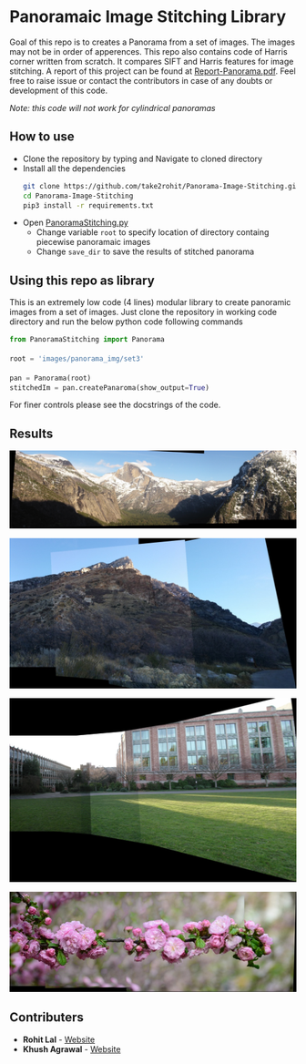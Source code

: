 # Panoramaic Image Stitching Library

Goal of this repo is to creates a Panorama from a set of images. The images may not be in order of apperences. This repo also contains code of Harris corner written from scratch. It compares SIFT and Harris features for image stitching. A report of this project can be found at [Report-Panorama.pdf](Report-Panorama.pdf). Feel free to raise issue or contact the contributors in case of any doubts or development of this code. 

*Note: this code will not work for cylindrical panoramas*

## How to use

- Clone the repository by typing and Navigate to cloned directory
- Install all the dependencies   
  ```bash
  git clone https://github.com/take2rohit/Panorama-Image-Stitching.git
  cd Panorama-Image-Stitching
  pip3 install -r requirements.txt
  ```
- Open [PanoramaStitching.py](PanoramaStitching.py) 
  - Change variable `root` to specify location of directory containg piecewise panoramaic images
  - Change `save_dir` to save the results of stitched panorama

## Using this repo as library

This is an extremely low code (4 lines) modular library to create panoramic images from a set of images. Just clone the repository in working code directory and run the below python code following commands

```python
from PanoramaStitching import Panorama

root = 'images/panorama_img/set3'

pan = Panorama(root)
stitchedIm = pan.createPanaroma(show_output=True)

```

For finer controls please see the docstrings of the code. 

## Results

![](images/stitched_results/SIFT_set1_pan.jpg)

![](images/stitched_results/SIFT_set2_pan.jpg)

![](images/stitched_results/SIFT_set3_pan.jpg)

![](images/stitched_results/SIFT_set4_pan.jpg)

## Contributers

- **Rohit Lal** - [Website](http://take2rohit.github.io/)
- **Khush Agrawal** - [Website](https://khush3.github.io/)
